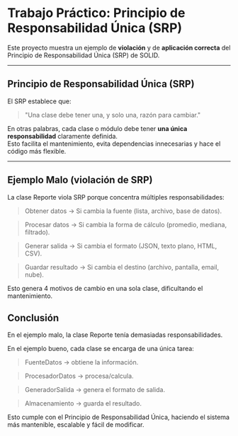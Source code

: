 # Trabajo Práctico: Principio de Responsabilidad Única (SRP)

Este proyecto muestra un ejemplo de **violación** y de **aplicación correcta** del Principio de Responsabilidad Única (SRP) de SOLID.  

---

## Principio de Responsabilidad Única (SRP)

El SRP establece que:

> "Una clase debe tener una, y solo una, razón para cambiar."

En otras palabras, cada clase o módulo debe tener **una única responsabilidad** claramente definida.  
Esto facilita el mantenimiento, evita dependencias innecesarias y hace el código más flexible.

---

## Ejemplo Malo (violación de SRP)

La clase Reporte viola SRP porque concentra múltiples responsabilidades:

> Obtener datos → Si cambia la fuente (lista, archivo, base de datos).

> Procesar datos → Si cambia la forma de cálculo (promedio, mediana, filtrado).

> Generar salida → Si cambia el formato (JSON, texto plano, HTML, CSV).

> Guardar resultado → Si cambia el destino (archivo, pantalla, email, nube).

Esto genera 4 motivos de cambio en una sola clase, dificultando el mantenimiento.

## Conclusión

En el ejemplo malo, la clase Reporte tenía demasiadas responsabilidades.

En el ejemplo bueno, cada clase se encarga de una única tarea:

> FuenteDatos → obtiene la información.

> ProcesadorDatos → procesa/calcula.

> GeneradorSalida → genera el formato de salida.

> Almacenamiento → guarda el resultado.

Esto cumple con el Principio de Responsabilidad Única, haciendo el sistema más mantenible, escalable y fácil de modificar.
